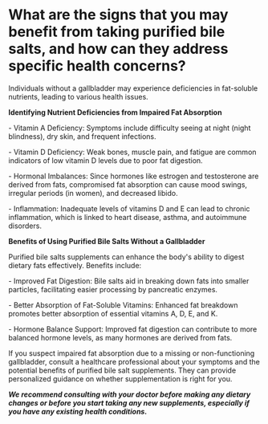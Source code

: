 # What are the signs that you may benefit from taking purified bile salts, and how can they address specific health concerns?

Individuals without a gallbladder may experience deficiencies in fat-soluble nutrients, leading to various health issues.

**Identifying Nutrient Deficiencies from Impaired Fat Absorption**

\- Vitamin A Deficiency: Symptoms include difficulty seeing at night (night blindness), dry skin, and frequent infections.

\- Vitamin D Deficiency: Weak bones, muscle pain, and fatigue are common indicators of low vitamin D levels due to poor fat digestion.

\- Hormonal Imbalances: Since hormones like estrogen and testosterone are derived from fats, compromised fat absorption can cause mood swings, irregular periods (in women), and decreased libido.

\- Inflammation: Inadequate levels of vitamins D and E can lead to chronic inflammation, which is linked to heart disease, asthma, and autoimmune disorders.

**Benefits of Using Purified Bile Salts Without a Gallbladder**

Purified bile salts supplements can enhance the body's ability to digest dietary fats effectively. Benefits include:

\- Improved Fat Digestion: Bile salts aid in breaking down fats into smaller particles, facilitating easier processing by pancreatic enzymes.

\- Better Absorption of Fat-Soluble Vitamins: Enhanced fat breakdown promotes better absorption of essential vitamins A, D, E, and K.

\- Hormone Balance Support: Improved fat digestion can contribute to more balanced hormone levels, as many hormones are derived from fats.

If you suspect impaired fat absorption due to a missing or non-functioning gallbladder, consult a healthcare professional about your symptoms and the potential benefits of purified bile salt supplements. They can provide personalized guidance on whether supplementation is right for you.

***We recommend consulting with your doctor before making any dietary changes or before you start taking any new supplements, especially if you have any existing health conditions.***